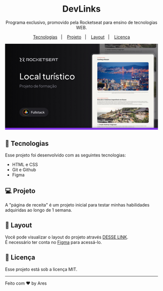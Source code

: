 <h1 align="center">DevLinks</h1>

<p align="center">
  Programa exclusivo, promovido pela Rocketseat para ensino de tecnologias WEB.
</p>

<p align="center">
  <a href="#-tecnologias">Tecnologias</a>&nbsp;&nbsp;&nbsp;|&nbsp;&nbsp;&nbsp;
  <a href="#-projeto">Projeto</a>&nbsp;&nbsp;&nbsp;|&nbsp;&nbsp;&nbsp;
  <a href="#-layout">Layout</a>&nbsp;&nbsp;&nbsp;|&nbsp;&nbsp;&nbsp;
  <a href="#memo-licença">Licença</a>
</p>

<p align="center">
  <img alt="License" src="assets/Cover.jpg"
</p>

<br>


## 🚀 Tecnologias

Esse projeto foi desenvolvido com as seguintes tecnologias:

- HTML e CSS   
- Git e Github  
- Figma  

## 💻 Projeto

A "página de receita" é um projeto inicial para testar minhas habilidades adquiridas ao longo de 1 semana.

## 🎨 Layout

Você pode visualizar o layout do projeto através [DESSE LINK](https://www.figma.com/design/2moWw9HqUHgcYjsw1JIRpx/Local-Tur%C3%ADstico--Community-?node-id=915-685&t=vgynsd9RKf74HFu8-1).  
É necessário ter conta no [Figma](https://figma.com) para acessá-lo.

## :memo: Licença

Esse projeto está sob a licença MIT.

---

Feito com ♥ by Ares
